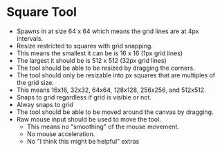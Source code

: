 # Square Tool

- Spawns in at size 64 x 64 which means the grid lines are at 4px intervals.
- Resize restricted to squares with grid snapping.
- This means the smallest it can be is 16 x 16 (1px grid lines)
- The largest it should be is 512 x 512 (32px grid lines)
- The tool should be able to be resized by dragging the corners.
- The tool should only be resizable into px squares that are multiples of the grid size.
- This means 16x16, 32x32, 64x64, 128x128, 256x256, and 512x512.
- Snaps to grid regardless if grid is visible or not.
- Alway snaps to grid
- The tool should be able to be moved around the canvas by dragging.
- Raw mouse input should be used to move the tool.
  - This means no "smoothing" of the mouse movement.
  - No mouse acceleration.
  - No "I think this might be helpful" extras
